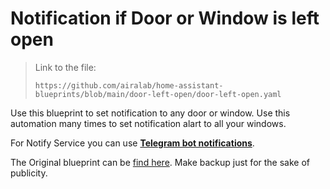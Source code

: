 # Notification if Door or Window is left open

> Link to the file:
> ```
> https://github.com/airalab/home-assistant-blueprints/blob/main/door-left-open/door-left-open.yaml
> ```

Use this blueprint to set notification to any door or window. 
Use this automation many times to set notification alart to all your windows. 

For Notify Service you can use [**Telegram bot notifications**](../telegram-bot-notification/README.md).

The Original blueprint can be [find here](https://community.home-assistant.io/t/notification-if-door-or-window-is-left-open/402851). Make backup just for the sake of publicity.  
